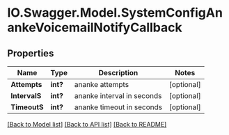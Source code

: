 # IO.Swagger.Model.SystemConfigAnankeVoicemailNotifyCallback
## Properties

Name | Type | Description | Notes
------------ | ------------- | ------------- | -------------
**Attempts** | **int?** | ananke attempts | [optional] 
**IntervalS** | **int?** | ananke interval in seconds | [optional] 
**TimeoutS** | **int?** | ananke timeout in seconds | [optional] 

[[Back to Model list]](../README.md#documentation-for-models) [[Back to API list]](../README.md#documentation-for-api-endpoints) [[Back to README]](../README.md)

